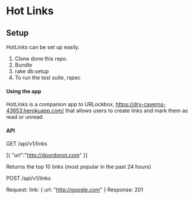 # Hot Links

## Setup

HotLinks can be set up easily.

1. Clone done this repo.
2. Bundle
3. rake db:setup
4. To run the test suite, rspec

#### Using the app

HotLinks is a companion app to URLockbox, https://dry-caverns-43653.herokuapp.com/ that allows users to create links and mark them as read or unread.

#### API

GET /api/v1/links

  [{ "url":"http://doordonot.com" }]

  Returns the top 10 links (most popular in the past 24 hours)

POST /api/v1/links

  Request: link: { url: "http://google.com" }
  Response: 201
